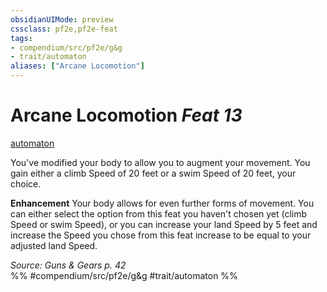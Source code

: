 ```yaml
---
obsidianUIMode: preview
cssclass: pf2e,pf2e-feat
tags:
- compendium/src/pf2e/g&g
- trait/automaton
aliases: ["Arcane Locomotion"]
---
```

# Arcane Locomotion  *Feat 13*  
[automaton](../../rules/traits/automaton-g-g.md)  


You've modified your body to allow you to augment your movement. You gain either a climb Speed of 20 feet or a swim Speed of 20 feet, your choice.

**Enhancement** Your body allows for even further forms of movement. You can either select the option from this feat you haven't chosen yet (climb Speed or swim Speed), or you can increase your land Speed by 5 feet and increase the Speed you chose from this feat increase to be equal to your adjusted land Speed.

*Source: Guns & Gears p. 42*  
%% #compendium/src/pf2e/g&g #trait/automaton %%